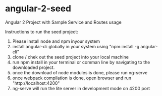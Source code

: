 # angular-2-seed
Angular 2 Project with Sample Service and Routes usage

Instructions to run the seed project:
1. Please install node and npm inyour system
2. install angular-cli globally in your system using "npm install -g angular-cli"
3. clone / chek out the seed project into your local machine
4. run npm install in  your terminal or comman line by navigating to the downloaded project.
5. once the download of node modules is done, please run ng-serve
6. once webpack compilation is done, open browser and run "http://localhost:4200"
7. ng-serve will run the lite server in development mode on 4200 port

